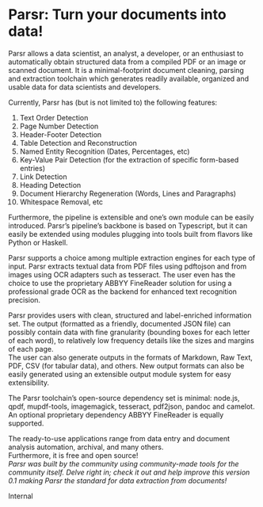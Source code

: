 # Parsr: Turn your documents into data!

Parsr allows a data scientist, an analyst, a developer, or an enthusiast to automatically obtain structured data from a compiled PDF or an image or scanned document. It is a minimal-footprint document cleaning, parsing and extraction toolchain which generates readily available, organized and usable data for data scientists and developers.

Currently, Parsr has (but is not limited to) the following features:

1. Text Order Detection
2. Page Number Detection
3. Header-Footer Detection
4. Table Detection and Reconstruction
5. Named Entity Recognition (Dates, Percentages, etc)
6. Key-Value Pair Detection (for the extraction of specific form-based entries)
7. Link Detection
8. Heading Detection
9. Document Hierarchy Regeneration (Words, Lines and Paragraphs)
10. Whitespace Removal, etc

Furthermore, the pipeline is extensible and one’s own module can be easily introduced. Parsr’s pipeline’s backbone is based on Typescript, but it can easily be extended using modules plugging into tools built from flavors like Python or Haskell.

Parsr supports a choice among multiple extraction engines for each type of input. Parsr extracts textual data from PDF files using pdftojson and from images using OCR adapters such as tesseract. The user even has the choice to use the proprietary ABBYY FineReader solution for using a professional grade OCR as the backend for enhanced text recognition precision.

Parsr provides users with clean, structured and label-enriched information set. The output (formatted as a friendly, documented JSON file) can possibly contain data with fine granularity (bounding boxes for each letter of each word), to relatively low frequency details like the sizes and margins of each page.  
The user can also generate outputs in the formats of Markdown, Raw Text, PDF, CSV (for tabular data), and others. New output formats can also be easily generated using an extensible output module system for easy extensibility.

The Parsr toolchain’s open-source dependency set is minimal: node.js, qpdf, mupdf-tools, imagemagick, tesseract, pdf2json, pandoc and camelot. An optional proprietary dependency ABBYY FineReader is equally supported.

The ready-to-use applications range from data entry and document analysis automation, archival, and many others.  
Furthermore, it is free and open source!  
*Parsr was built by the community using community-made tools for the community itself. Delve right in; check it out and help improve this version 0\.1 making Parsr the standard for data extraction from documents!*

Internal
